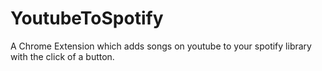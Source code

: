 # YoutubeToSpotify
A Chrome Extension which adds songs on youtube to your spotify library with the click of a button.
